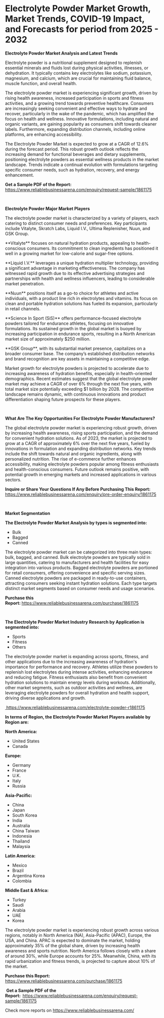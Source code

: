 <p><h1>Electrolyte Powder Market Growth, Market Trends, COVID-19 Impact, and Forecasts for period from 2025 - 2032</h1></p><p><strong>Electrolyte Powder Market Analysis and Latest Trends</strong></p>
<p><p>Electrolyte powder is a nutritional supplement designed to replenish essential minerals and fluids lost during physical activities, illnesses, or dehydration. It typically contains key electrolytes like sodium, potassium, magnesium, and calcium, which are crucial for maintaining fluid balance, muscle function, and overall health.</p><p>The electrolyte powder market is experiencing significant growth, driven by rising health awareness, increased participation in sports and fitness activities, and a growing trend towards preventive healthcare. Consumers are increasingly seeking convenient and effective ways to hydrate and recover, particularly in the wake of the pandemic, which has amplified the focus on health and wellness. Innovative formulations, including natural and organic variants, are gaining popularity as consumers shift towards cleaner labels. Furthermore, expanding distribution channels, including online platforms, are enhancing accessibility.</p><p>The Electrolyte Powder Market is expected to grow at a CAGR of 12.6% during the forecast period. This robust growth outlook reflects the increasing demand for functional beverages and dietary supplements, positioning electrolyte powders as essential wellness products in the market landscape. Trends indicate a continual evolution with formulations targeting specific consumer needs, such as hydration, recovery, and energy enhancement.</p></p>
<p><strong>Get a Sample PDF of the Report:&nbsp;</strong> <a href="https://www.reliablebusinessarena.com/enquiry/request-sample/1861175?utm_campaign=3138&utm_medium=2&utm_source=Github&utm_content=ia&utm_term=02042025&utm_id=electrolyte-powder">https://www.reliablebusinessarena.com/enquiry/request-sample/1861175</a></p>
<p>&nbsp;</p>
<p><strong>Electrolyte Powder Major Market Players</strong></p>
<p><p>The electrolyte powder market is characterized by a variety of players, each catering to distinct consumer needs and preferences. Key participants include Vitalyte, Skratch Labs, Liquid I.V., Ultima Replenisher, Nuun, and GSK Group. </p><p>**Vitalyte** focuses on natural hydration products, appealing to health-conscious consumers. Its commitment to clean ingredients has positioned it well in a growing market for low-calorie and sugar-free options.</p><p>**Liquid I.V.** leverages a unique hydration multiplier technology, providing a significant advantage in marketing effectiveness. The company has witnessed rapid growth due to its effective advertising strategies and partnerships with health and wellness influencers, leading to considerable market penetration.</p><p>**Nuun** positions itself as a go-to choice for athletes and active individuals, with a product line rich in electrolytes and vitamins. Its focus on clean and portable hydration solutions has fueled its expansion, particularly in retail channels.</p><p>**Science In Sport (SiS)** offers performance-focused electrolyte powders tailored for endurance athletes, focusing on innovative formulations. Its sustained growth in the global market is buoyed by increasing participation in endurance sports, resulting in a North American market size of approximately $250 million.</p><p>**GSK Group**, with its substantial market presence, capitalizes on a broader consumer base. The company’s established distribution networks and brand recognition are key assets in maintaining a competitive edge.</p><p>Market growth for electrolyte powders is projected to accelerate due to increasing awareness of hydration benefits, especially in health-oriented demographics. Recent estimates suggest that the global electrolyte powder market may achieve a CAGR of over 6% through the next five years, with total market size potentially exceeding $1 billion by 2028. The competitive landscape remains dynamic, with continuous innovations and product differentiation shaping future prospects for these players.</p></p>
<p>&nbsp;</p>
<p><strong>What Are The Key Opportunities For Electrolyte Powder Manufacturers?</strong></p>
<p><p>The global electrolyte powder market is experiencing robust growth, driven by increasing health awareness, rising sports participation, and the demand for convenient hydration solutions. As of 2023, the market is projected to grow at a CAGR of approximately 6% over the next five years, fueled by innovations in formulation and expanding distribution networks. Key trends include the shift towards natural and organic ingredients, along with personalized nutrition. The rise of e-commerce further enhances accessibility, making electrolyte powders popular among fitness enthusiasts and health-conscious consumers. Future outlook remains positive, with potential growth in emerging markets and increased applications in various sectors.</p></p>
<p><strong>Inquire or Share Your Questions If Any Before Purchasing This Report:</strong> <a href="https://www.reliablebusinessarena.com/enquiry/pre-order-enquiry/1861175?utm_campaign=3138&utm_medium=2&utm_source=Github&utm_content=ia&utm_term=02042025&utm_id=electrolyte-powder">https://www.reliablebusinessarena.com/enquiry/pre-order-enquiry/1861175</a></p>
<p>&nbsp;</p>
<p><strong>Market Segmentation</strong></p>
<p><strong>The Electrolyte Powder Market Analysis by types is segmented into:</strong></p>
<p><ul><li>Bulk</li><li>Bagged</li><li>Canned</li></ul></p>
<p><p>The electrolyte powder market can be categorized into three main types: bulk, bagged, and canned. Bulk electrolyte powders are typically sold in large quantities, catering to manufacturers and health facilities for easy integration into various products. Bagged electrolyte powders are portioned for retail consumers, offering convenience and specific serving sizes. Canned electrolyte powders are packaged in ready-to-use containers, attracting consumers seeking instant hydration solutions. Each type targets distinct market segments based on consumer needs and usage scenarios.</p></p>
<p><strong>Purchase this Report:&nbsp;</strong><a href="https://www.reliablebusinessarena.com/purchase/1861175?utm_campaign=3138&utm_medium=2&utm_source=Github&utm_content=ia&utm_term=02042025&utm_id=electrolyte-powder">https://www.reliablebusinessarena.com/purchase/1861175</a></p>
<p>&nbsp;</p>
<p><strong>The Electrolyte Powder Market Industry Research by Application is segmented into:</strong></p>
<p><ul><li>Sports</li><li>Fitness</li><li>Others</li></ul></p>
<p><p>The electrolyte powder market is expanding across sports, fitness, and other applications due to the increasing awareness of hydration's importance for performance and recovery. Athletes utilize these powders to replenish lost electrolytes during intense activities, enhancing endurance and reducing fatigue. Fitness enthusiasts also benefit from convenient hydration solutions to maintain energy levels during workouts. Additionally, other market segments, such as outdoor activities and wellness, are leveraging electrolyte powders for overall hydration and health support, driving diverse applications and growth.</p></p>
<p><a href="https://www.reliablebusinessarena.com/electrolyte-powder-r1861175?utm_campaign=3138&utm_medium=2&utm_source=Github&utm_content=ia&utm_term=02042025&utm_id=electrolyte-powder">&nbsp;https://www.reliablebusinessarena.com/electrolyte-powder-r1861175</a></p>
<p><strong>In terms of Region, the Electrolyte Powder Market Players available by Region are:</strong></p>
<p>
    <p> <strong> North America: </strong>
        <ul>
            <li>United States</li>
            <li>Canada</li>
        </ul>
        </p> 
    <p> <strong> Europe: </strong>
        <ul>
            <li>Germany</li>
            <li>France</li>
            <li>U.K.</li>
            <li>Italy</li>
            <li>Russia</li>
        </ul>
        </p> 
    <p> <strong> Asia-Pacific: </strong>
        <ul>
            <li>China</li>
            <li>Japan</li>
            <li>South Korea</li>
            <li>India</li>
            <li>Australia</li>
            <li>China Taiwan</li>
            <li>Indonesia</li>
            <li>Thailand</li>
            <li>Malaysia</li>
        </ul>
        </p> 
    <p> <strong> Latin America: </strong>
        <ul>
            <li>Mexico</li>
            <li>Brazil</li>
            <li>Argentina Korea</li>
            <li>Colombia</li>
        </ul>
        </p> 
    <p> <strong> Middle East & Africa: </strong>
        <ul>
            <li>Turkey</li>
            <li>Saudi</li>
            <li>Arabia</li>
            <li>UAE</li>
            <li>Korea</li>
        </ul>
    </p>
    </p>
<p><p>The electrolyte powder market is experiencing robust growth across various regions, notably in North America (NA), Asia-Pacific (APAC), Europe, the USA, and China. APAC is expected to dominate the market, holding approximately 35% of the global share, driven by increasing health awareness and sports nutrition. North America follows closely with a share of around 30%, while Europe accounts for 25%. Meanwhile, China, with its rapid urbanization and fitness trends, is projected to capture about 10% of the market.</p></p>
<p><strong>Purchase this Report: </strong><a href="https://www.reliablebusinessarena.com/purchase/1861175?utm_campaign=3138&utm_medium=2&utm_source=Github&utm_content=ia&utm_term=02042025&utm_id=electrolyte-powder">https://www.reliablebusinessarena.com/purchase/1861175</a></p>
<p>&nbsp;<strong>Get a Sample PDF of the Report:&nbsp;&nbsp;</strong><a href="https://www.reliablebusinessarena.com/enquiry/request-sample/1861175?utm_campaign=3138&utm_medium=2&utm_source=Github&utm_content=ia&utm_term=02042025&utm_id=electrolyte-powder">https://www.reliablebusinessarena.com/enquiry/request-sample/1861175</a></p>
<p><strong></strong></p>
<p>Check more reports on <a href="https://www.reliablebusinessarena.com/?utm_campaign=3138&utm_medium=2&utm_source=Github&utm_content=ia&utm_term=02042025&utm_id=electrolyte-powder">https://www.reliablebusinessarena.com/</a></p>